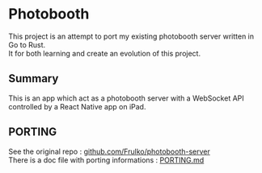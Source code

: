 # Photobooth
This project is an attempt to port my existing photobooth server written in Go to Rust.  
It for both learning and create an evolution of this project.  

## Summary
This is an app which act as a photobooth server with a WebSocket API controlled by a React Native app on iPad.



## PORTING
See the original repo : [github.com/Frulko/photobooth-server](https://github.com/Frulko/photobooth-server)  
There is a doc file with porting informations : [PORTING.md](docs/PORTING.md)